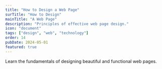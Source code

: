```yaml
---
title: "How to Design a Web Page"
surTitle: "How to Design"
mainTitle: "A Web Page"
description: "Principles of effective web page design."
icon: "document"
tags: ["design", "web", "technology"]
order: 14
pubDate: 2024-05-01
featured: true
---
```


Learn the fundamentals of designing beautiful and functional web pages.
